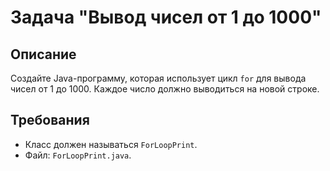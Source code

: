 # Задача "Вывод чисел от 1 до 1000"

## Описание

Создайте Java-программу, которая использует цикл `for` для вывода чисел от 1 до 1000. Каждое число должно выводиться на
новой строке.

## Требования

- Класс должен называться `ForLoopPrint`.
- Файл: `ForLoopPrint.java`.